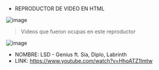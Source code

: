 * REPRODUCTOR DE VIDEO EN HTML

![image](https://user-images.githubusercontent.com/116461642/198903398-fa641484-1a59-4375-8c60-213406c1f2e3.png)




> Videos que fueron ocupas en este reproductor

  ![image](https://user-images.githubusercontent.com/116461642/198903470-d0d56953-c2ca-4daa-89e7-437f0906abf6.png)
  
  * NOMBRE: LSD - Genius ft. Sia, Diplo, Labrinth
  * LINK: https://www.youtube.com/watch?v=HhoATZ1Imtw
